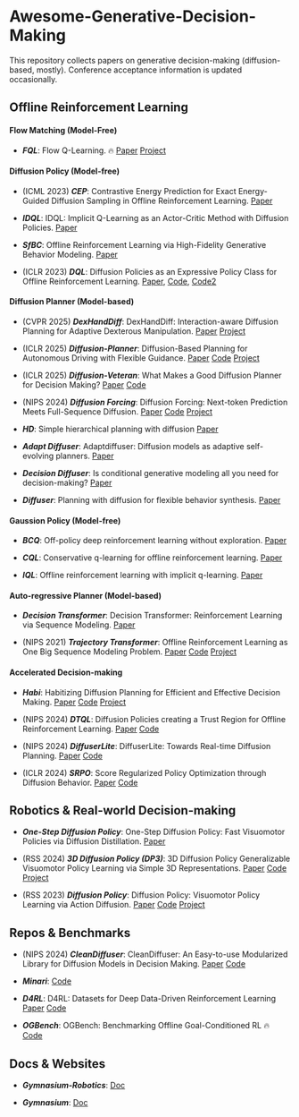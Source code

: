# Awesome-Generative-Decision-Making
This repository collects papers on generative decision-making (diffusion-based, mostly). Conference acceptance information is updated occasionally.

## Offline Reinforcement Learning
#### Flow Matching (Model-Free)
- **_FQL_**: Flow Q-Learning. 🔥
[Paper](https://arxiv.org/abs/2502.02538)
[Project](https://seohong.me/projects/fql/)


#### Diffusion Policy (Model-free)
- (ICML 2023) **_CEP_**: Contrastive Energy Prediction for Exact Energy-Guided Diffusion Sampling in Offline Reinforcement Learning.
[Paper](https://arxiv.org/abs/2304.12824)

- **_IDQL_**: IDQL: Implicit Q-Learning as an Actor-Critic Method with Diffusion Policies.
[Paper](https://arxiv.org/abs/2304.10573)

- **_SfBC_**: Offline Reinforcement Learning via High-Fidelity Generative Behavior Modeling.
[Paper](https://arxiv.org/abs/2209.14548)

- (ICLR 2023) **_DQL_**: Diffusion Policies as an Expressive Policy Class for Offline Reinforcement Learning. 
[Paper](https://arxiv.org/abs/2208.06193),
[Code](https://github.com/Zhendong-Wang/Diffusion-Policies-for-Offline-RL), 
[Code2](https://github.com/CleanDiffuserTeam/CleanDiffuser)


#### Diffusion Planner (Model-based)
- (CVPR 2025) **_DexHandDiff_**: DexHandDiff: Interaction-aware Diffusion Planning for Adaptive Dexterous Manipulation.
[Paper](https://arxiv.org/pdf/2411.18562)
[Project](https://dexdiffuser.github.io/)

- (ICLR 2025) **_Diffusion-Planner_**: Diffusion-Based Planning for Autonomous Driving with Flexible Guidance.
[Paper](https://arxiv.org/pdf/2501.15564)
[Code](https://github.com/ZhengYinan-AIR/Diffusion-Planner)
[Project](https://zhengyinan-air.github.io/Diffusion-Planner/)

- (ICLR 2025) **_Diffusion-Veteran_**: What Makes a Good Diffusion Planner for Decision Making?
[Paper](https://openreview.net/pdf?id=7BQkXXM8Fy)
[Code](https://github.com/Josh00-Lu/DiffusionVeteran)

- (NIPS 2024) **_Diffusion Forcing_**: Diffusion Forcing: Next-token Prediction Meets Full-Sequence Diffusion. 
[Paper](https://arxiv.org/abs/2407.01392)
[Code](https://github.com/buoyancy99/diffusion-forcing)
[Project](https://boyuan.space/diffusion-forcing/)

- **_HD_**: Simple hierarchical planning with diffusion
[Paper](https://arxiv.org/abs/2401.02644)

- **_Adapt Diffuser_**: Adaptdiffuser: Diffusion models as adaptive self-evolving planners.
[Paper](https://arxiv.org/abs/2302.01877)

- **_Decision Diffuser_**: Is conditional generative modeling all you need for decision-making?
[Paper](https://arxiv.org/abs/2211.15657)

- **_Diffuser_**: Planning with diffusion for flexible behavior synthesis.
[Paper](https://arxiv.org/abs/2205.09991)


#### Gaussion Policy (Model-free)
- **_BCQ_**: Off-policy deep reinforcement learning without exploration.
[Paper](http://proceedings.mlr.press/v97/fujimoto19a/fujimoto19a.pdf)

- **_CQL_**: Conservative q-learning for offline reinforcement learning.
[Paper](https://proceedings.neurips.cc/paper/2020/file/0d2b2061826a5df3221116a5085a6052-Paper.pdf)

- **_IQL_**: Offline reinforcement learning with implicit q-learning.
[Paper](https://arxiv.org/abs/2110.06169&)


#### Auto-regressive Planner (Model-based)
- **_Decision Transformer_**: Decision Transformer: Reinforcement Learning via Sequence Modeling.
[Paper](https://arxiv.org/abs/2106.01345)

- (NIPS 2021) **_Trajectory Transformer_**: Offline Reinforcement Learning as One Big Sequence Modeling Problem.
[Paper](https://arxiv.org/abs/2106.02039)
[Code](https://github.com/JannerM/trajectory-transformer)
[Project](https://trajectory-transformer.github.io/)


#### Accelerated Decision-making
- **_Habi_**: Habitizing Diffusion Planning for Efficient and Effective Decision Making.
[Paper](https://arxiv.org/abs/2502.06401)
[Code](https://github.com/BayesBrain/Habi)
[Project](https://bayesbrain.github.io/)

- (NIPS 2024) **_DTQL_**: Diffusion Policies creating a Trust Region for Offline Reinforcement Learning. 
[Paper](https://arxiv.org/abs/2405.19690)
[Code](https://github.com/TianyuCodings/Diffusion_Trusted_Q_Learning)

- (NIPS 2024) **_DiffuserLite_**: DiffuserLite: Towards Real-time Diffusion Planning. 
[Paper](https://arxiv.org/abs/2401.15443)
[Code](https://github.com/CleanDiffuserTeam/CleanDiffuser)

- (ICLR 2024) **_SRPO_**: Score Regularized Policy Optimization through Diffusion Behavior.
[Paper](https://arxiv.org/abs/2310.07297)
[Code](https://github.com/thu-ml/SRPO)


## Robotics & Real-world Decision-making
- **_One-Step Diffusion Policy_**: One-Step Diffusion Policy: Fast Visuomotor Policies via Diffusion Distillation.
[Paper](https://arxiv.org/abs/2410.21257)

- (RSS 2024) **_3D Diffusion Policy (DP3)_**: 3D Diffusion Policy Generalizable Visuomotor Policy Learning via Simple 3D Representations. 
[Paper](https://arxiv.org/abs/2403.03954)
[Code](https://github.com/YanjieZe/3D-Diffusion-Policy)
[Project](https://3d-diffusion-policy.github.io/)

- (RSS 2023) **_Diffusion Policy_**: Diffusion Policy: Visuomotor Policy Learning via Action Diffusion. 
[Paper](https://arxiv.org/abs/2303.04137)
[Code](https://github.com/real-stanford/diffusion_policy)
[Project](https://diffusion-policy.cs.columbia.edu/)

## Repos & Benchmarks
- (NIPS 2024) **_CleanDiffuser_**: CleanDiffuser: An Easy-to-use Modularized Library for Diffusion Models in Decision Making.
[Paper](https://arxiv.org/abs/2406.09509)
[Code](https://github.com/CleanDiffuserTeam/CleanDiffuser)

- **_Minari_**:
[Code](https://github.com/Farama-Foundation/Minari)

- **_D4RL_**: D4RL: Datasets for Deep Data-Driven Reinforcement Learning
[Paper](https://arxiv.org/abs/2004.07219)
[Code](https://github.com/Farama-Foundation/D4RL)

- **_OGBench_**: OGBench: Benchmarking Offline Goal-Conditioned RL 🔥
[Code](https://github.com/seohongpark/ogbench)

## Docs & Websites
- **_Gymnasium-Robotics_**:
[Doc](https://robotics.farama.org/)

- **_Gymnasium_**:
[Doc](https://gymnasium.farama.org/)